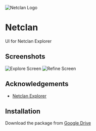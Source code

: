 
![Netclan Logo](https://play-lh.googleusercontent.com/fE6lELUOXvxAJ0TgxU_glTIYZXhHh0vHOxnVeKCACFs9Z2TfKQ_AkCF4ikMFa7kwdg=w240-h480-rw)


# Netclan

UI for Netclan Explorer


## Screenshots

![Explore Screen](https://github.com/chirag38-unity/Netclan/assets/78786831/4d9eaf3e-d95b-4cb1-93e5-b075658b5db5)
![Refine Screen](https://github.com/chirag38-unity/Netclan/assets/78786831/7b6d9037-12d5-4466-a9d8-f505b3162fd3)


## Acknowledgements

 - [Netclan Explorer](https://www.netclan.com/)



## Installation

Download the package from [Google Drive](https://drive.google.com/file/d/1OsdheijFao5Gy2dYb61MEG1543WjcEhE/view?usp=drive_link)

    
